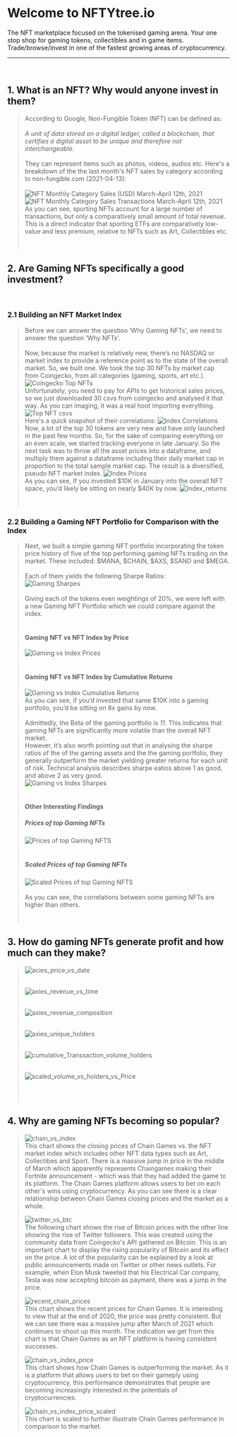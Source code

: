 # Welcome to NFTYtree.io
The NFT marketplace focused on the tokenised gaming arena. 
Your one stop shop for gaming tokens, collectibles and in game items.
Trade/browse/invest in one of the fastest growing areas of cryptocurrency.
****
​
## 1. What is an NFT? Why would anyone invest in them?
> According to Google, Non-Fungible Token (NFT) can be defined as:</br>
> </br>
> <em>A unit of data stored on a digital ledger, called a blockchain, that certifies a digital asset to be unique and therefore not interchangeable.</em> </br>
> </br>
> They can represent items such as photos, videos, audios etc. Here's a breakdown of the the last month's NFT sales by category according to non-fungible.com (2021-04-13):</br>
> </br>
> ![NFT Monthly Category Sales (USD) March-April 12th, 2021](images/1.11_nft_category_sales_USD_piechart.png "test")
> </br>
> ![NFT Monthly Category Sales Transactions March-April 12th, 2021](images/1.12_nft_category_transactions_piechart.png)
> </br>
> As you can see, sporting NFTs account for a large number of transactions, but only a comparatively small amount of total revenue. This is a direct indicator that sporting ETFs are comparatively low-value and less premium, relative to NFTs such as Art, Collectibles etc.
> </br>
> </br>
​
## 2. Are Gaming NFTs specifically a good investment?
​
### 2.1 Building an NFT Market Index
> Before we can answer the question ‘Why Gaming NFTs’, we need to answer the question ‘Why NFTs’.</br>
> </br>
> Now, because the market is relatively new, there’s no NASDAQ or market index to provide a reference point as to the state of the overall market. So, we built one. 
> We took the top 30 NFTs by market cap from Coingecko, from all categories (gaming, sports, art etc.).  </br>
> ![Coingecko Top NFTs](images//other_images/coingecko_top_nfts.png)
> </br>
> Unfortunately, you need to pay for APIs to get historical sales prices, so we just downloaded 30 csvs from coingecko and analysed it that way. As you can imaging, it was a real hoot importing everything. </br>
> ![Top NFT csvs](images//other_images/coingecko_csv_files.png)
> </br>
> Here's a quick snapshot of their correlations:
> ![Index Correlations](images//2.1_index_tokens_correlations.png)
> </br>
> Now, a lot of the top 30 tokens are very new and have only launched in the past few months. So, for the sake of comparing everything on an even scale, we started tracking everyone in late January.
> So the next task was to throw all the asset prices into a dataframe, and multiply them against a dataframe including their daily market cap in proportion to the total sample market cap. The result is a diversified, pseudo NFT market index.
> ![Index Prices](images//2.2_pseudo_index_price_plot.png)
> </br>
> As you can see, If you invested $10K in January into the overall NFT space, you’d likely be sitting on nearly $40K by now.
> ![Index_returns](images//2.3_cumulative_returns_pseudo_index.png)
> </br>
> </br>
​
### 2.2 Building a Gaming NFT Portfolio for Comparison with the Index
> Next, we built a simple gaming NFT portfolio incorporating the token price history of five of the top performing gaming NFTs trading on the market. These included: $MANA, $CHAIN, $AXS, $SAND and $MEGA.</br>
> </br>
> Each of them yields the following Sharpe Ratios: </br>
> ![Gaming Sharpes](images//2.5_gaming_portfolio_token_sharpe_ratios.png)
> </br>
> </br> Giving each of the tokens even weightings of 20%, we were left with a new Gaming NFT Portfolio which we could compare against the index. </br>
> </br>
> #### Gaming NFT vs NFT Index by Price
> ![Gaming vs Index Prices](images//2.6_games_portfolio_vs_nft_index_prices.png) </br>
> </br>
> #### Gaming NFT vs NFT Index by Cumulative Returns
> ![Gaming vs Index Cumulative Returns](images//2.7_recent_cumulative_performance_nfts_vs_index.png) </br>
> As you can see, if you’d invested that same $10K into a gaming portfolio, you’d be sitting on 8x gains by now. </br>
> </br>
> Admittedly, the Beta of the gaming portfolio is <em>11</em>. This indicates that gaming NFTs are significantly more volatile than the overall NFT market. </br>
> However, it’s also worth pointing out that in analysing the sharpe ratios of the of the gaming assets and the the gaming portfolio, they generally outperform the market yielding greater returns for each unit of risk. Technical analysis describes sharpe eatios above 1 as good, and above 2 as very good. </br>
> ![Gaming vs Index Sharpes](images//2.8_sharpe_ratios_games_vs_index.png) </br>
> </br> 
> #### Other Interesting Findings
> ##### Prices of top Gaming NFTs
> ![Prices of top Gaming NFTS](images//2.41_gaming_portfolio_prices_before_scaling.png) </br>
> </br> 
> ##### Scaled Prices of top Gaming NFTs
> ![Scaled Prices of top Gaming NFTS](images//2.42_gaming_portfolio_prices_after_scaling.png) </br>
> </br> 
> As you can see, the correlations between some gaming NFTs are higher than others.
> </br>
> </br>
​
​
​
## 3. How do gaming NFTs generate profit and how much can they make?
> 
> 
> ![acies_price_vs_date](images//3.1_acies_price_vs_date.png) </br>
> </br> 
> 
> 
> ![axies_revenue_vs_time](images//3.2_axies_revenue_vs_time.png) </br>
> </br> 
> 
> 
> ![axies_revenue_composition](images//3.3_axies_revenue_composition.png) </br>
> </br> 
> 
> 
> ![axies_unique_holders](images//3.4_axies_unique_holders.png) </br>
> </br> 
> 
> 
> ![cumulative_Transsaction_volume_holders](images//3.5_cumulative_Transsaction_volume_holders.png) </br>
> </br> 
> 
> 
> ![scaled_volume_vs_holders_vs_Price](images//3.6_scaled_volume_vs_holders_vs_Price.png) </br>
> </br>
> </br>
​
## 4. Why are gaming NFTs becoming so popular?
> 
> 
> ![chain_vs_index](images//4.2_chain_vs_index.png) </br>
This chart shows the closing prices of Chain Games vs. the NFT market index which includes other NFT data types such as Art, Collectibes and Sport. 
There is a massive jump in price in the middle of March which apparently represents Chaingames making their Fortnite announcement - which was that they had added the game to its platform.
The Chain Games platform allows users to bet on each other's wins using cryptocurrency. As you can see there is a clear relationship between Chain Games closing prices and the market as a whole.
​
> </br> 
> 
> 
> ![twitter_vs_btc](images//4.4_twitter_vs_btc.png) </br>
The following chart shows the rise of Bitcoin prices with the other line showing the rise of Twitter followers. This was created using the community data from Coingecko's API gathered on Bitcoin. This is an important chart to display the rising popularity of Bitcoin and its effect on the price. A lot of the popularity can be explained by a look at public announcements made on Twitter or other news outlets. For example, when Elon Musk tweeted that his Electrical Car company, Tesla was now accepting bitcoin as payment, there was a jump in the price. 
> </br> 
> 
> 
> ![recent_chain_prices](images//4.5_recent_chain_prices.png) </br>
This chart shows the recent prices for Chain Games. It is interesting to view that at the end of 2020, the price was pretty consistent. But we can see there was a massive jump after March of 2021 which continues to shoot up this month. The indication we get from this chart is that Chain Games as an NFT platform is having consistent successes. 
> </br> 
> 
> 
> ![chain_vs_index_price](images//4.11_chain_vs_index_price.png) </br>
This chart shows how Chain Games is outperforming the market. As it is a platform that allows users to bet on their gameply using cryptocurrency, this performance demonstrates that people are becoming increasingly interested in the potentials of cryptocurrencies. 
> </br> 
> 
> 
> ![chain_vs_index_price_scaled](images//4.12_chain_vs_index_price_scaled.png) </br>
This chart is scaled to further illustrate Chain Games performance in comparison to the market. 
> 
